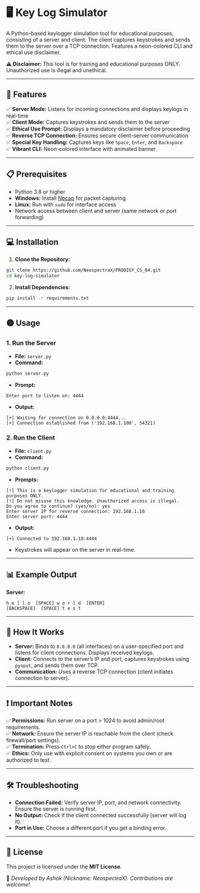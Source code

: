 # 🖥️ Key Log Simulator

A Python-based keylogger simulation tool for educational purposes, consisting of a server and client. The client captures keystrokes and sends them to the server over a TCP connection. Features a neon-colored CLI and ethical use disclaimer.

**⚠️ Disclaimer:** This tool is for training and educational purposes ONLY. Unauthorized use is illegal and unethical.

---

## 🚀 Features
✅ **Server Mode:** Listens for incoming connections and displays keylogs in real-time  
✅ **Client Mode:** Captures keystrokes and sends them to the server  
✅ **Ethical Use Prompt:** Displays a mandatory disclaimer before proceeding  
✅ **Reverse TCP Connection:** Ensures secure client-server communication  
✅ **Special Key Handling:** Captures keys like `Space`, `Enter`, and `Backspace`  
✅ **Vibrant CLI:** Neon-colored interface with animated banner  

---

## 📋 Prerequisites
- Python 3.8 or higher  
- **Windows:** Install [Npcap](https://npcap.com/#download) for packet capturing  
- **Linux:** Run with `sudo` for interface access  
- Network access between client and server (same network or port forwarding)  

---

## 💻 Installation

1. **Clone the Repository:**
```bash
git clone https://github.com/NeospectraX/PRODIGY_CS_04.git
cd key-log-simulator
```

2. **Install Dependencies:**
```bash
pip install -r requirements.txt
```

---

## 🟡 Usage

### 1. Run the Server
- **File:** `server.py`
- **Command:**
```bash
python server.py
```
- **Prompt:**
```
Enter port to listen on: 4444
```
- **Output:**
```
[+] Waiting for connection on 0.0.0.0:4444...
[+] Connection established from ('192.168.1.100', 54321)
```

### 2. Run the Client
- **File:** `client.py`
- **Command:**
```bash
python client.py
```
- **Prompts:**
```
[!] This is a keylogger simulation for educational and training purposes ONLY.
[!] Do not misuse this knowledge. Unauthorized access is illegal.
Do you agree to continue? (yes/no): yes
Enter server IP for reverse connection: 192.168.1.10
Enter server port: 4444
```
- **Output:**
```
[+] Connected to 192.168.1.10:4444
```
- Keystrokes will appear on the server in real-time.

---

## 📊 Example Output
**Server:**
```
h e l l o  [SPACE] w o r l d  [ENTER]
[BACKSPACE]  [SPACE] t e s t
```

---

## 🧩 How It Works
- **Server:** Binds to `0.0.0.0` (all interfaces) on a user-specified port and listens for client connections. Displays received keylogs.  
- **Client:** Connects to the server’s IP and port, captures keystrokes using `pynput`, and sends them over TCP.  
- **Communication:** Uses a reverse TCP connection (client initiates connection to server).  

---

## ❗ Important Notes
✅ **Permissions:** Run server on a port > 1024 to avoid admin/root requirements.  
✅ **Network:** Ensure the server IP is reachable from the client (check firewall/port settings).  
✅ **Termination:** Press `Ctrl+C` to stop either program safely.  
✅ **Ethics:** Only use with explicit consent on systems you own or are authorized to test.  

---

## 🛠️ Troubleshooting
- **Connection Failed:** Verify server IP, port, and network connectivity. Ensure the server is running first.  
- **No Output:** Check if the client connected successfully (server will log it).  
- **Port in Use:** Choose a different port if you get a binding error.  

---

## 📝 License
This project is licensed under the **MIT License**.

💬 _Developed by Ashok (Nickname: NeospectraX). Contributions are welcome!_

